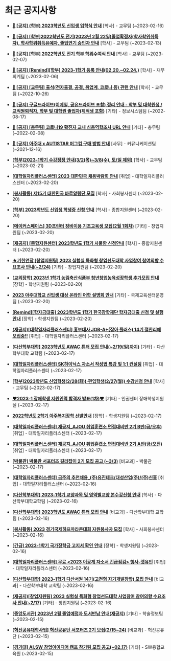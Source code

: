 # 최근 공지사항

* **[📌 [공지] (학부) 2023학년도 신입생 입학식 안내](http://ajou.ac.kr/kr/ajou/notice.do?mode=view&amp;articleNo=210823&amp;article.offset=0&amp;articleLimit=30)**
 [학사] - 교무팀 (~2023-02-16)

* **[📌 [공지] [학부]2022학년도 전기(2023년 2월 22일)졸업확정자(학사학위취득자), 학사학위취득유예자, 졸업연기 승인자 안내](http://ajou.ac.kr/kr/ajou/notice.do?mode=view&amp;articleNo=210614&amp;article.offset=0&amp;articleLimit=30)**
 [학사] - 교무팀 (~2023-02-13)

* **[📌 [공지] [학부] 2022학년도 전기 학부 학위수여식 안내](http://ajou.ac.kr/kr/ajou/notice.do?mode=view&amp;articleNo=210409&amp;article.offset=0&amp;articleLimit=30)**
 [학사] - 교무팀 (~2023-02-07)

* **[📌 [공지] [Remind][학부] 2023-1학기 등록 안내(02.20.~02.24.)](http://ajou.ac.kr/kr/ajou/notice.do?mode=view&amp;articleNo=210364&amp;article.offset=0&amp;articleLimit=30)**
 [학사] - 재무회계팀 (~2023-02-06)

* **[📌 [공지] [교무팀] 출석(전자출결, 공결, 취업계, 코로나 등) 관련 안내](http://ajou.ac.kr/kr/ajou/notice.do?mode=view&amp;articleNo=205552&amp;article.offset=0&amp;articleLimit=30)**
 [학사] - 교무팀 (~2022-10-26)

* **[📌 [공지] 구글드라이브(이메일, 공유드라이브 포함) 정리 안내 - 학부 및 대학원생 / 교직원퇴직자, 학부 및 대학원 졸업자(제적생 포함)](http://ajou.ac.kr/kr/ajou/notice.do?mode=view&amp;articleNo=202858&amp;article.offset=0&amp;articleLimit=30)**
 [기타] - 정보시스템팀 (~2022-08-17)

* **[📌 [공지] [총무팀] 코로나19 확진자 교내 심층역학조사 URL 안내](http://ajou.ac.kr/kr/ajou/notice.do?mode=view&amp;articleNo=180493&amp;article.offset=0&amp;articleLimit=30)**
 [기타] - 총무팀 (~2022-02-08)

* **[📌 [공지] 아주대 x AUTISTAR 머그컵 구매 방법 안내](http://ajou.ac.kr/kr/ajou/notice.do?mode=view&amp;articleNo=147976&amp;article.offset=0&amp;articleLimit=30)**
 [사무] - 커뮤니케이션팀 (~2021-12-16)

* **[[학부]2023-1학기 수강정정 안내(3/2(목)~3/8(수), 토/일 제외)](http://ajou.ac.kr/kr/ajou/notice.do?mode=view&amp;articleNo=210965&amp;article.offset=0&amp;articleLimit=30)**
 [학사] - 교무팀 (~2023-02-21)

* **[[대학일자리플러스센터] 2023 대한민국 채용박람회 안내](http://ajou.ac.kr/kr/ajou/notice.do?mode=view&amp;articleNo=210953&amp;article.offset=0&amp;articleLimit=30)**
 [취업] - 대학일자리플러스센터 (~2023-02-20)

* **[[봉사활동] 제15기 대한민국 바로알림단 모집](http://ajou.ac.kr/kr/ajou/notice.do?mode=view&amp;articleNo=210934&amp;article.offset=0&amp;articleLimit=30)**
 [학사] - 사회봉사센터 (~2023-02-20)

* **[[학부] 2023학년도 신입생 학생증 신청 안내](http://ajou.ac.kr/kr/ajou/notice.do?mode=view&amp;articleNo=210926&amp;article.offset=0&amp;articleLimit=30)**
 [학사] - 종합지원센터 (~2023-02-20)

* **[[메이커스페이스] 3D프린터 장비이용 기초교육생 모집(2월 1회차)](http://ajou.ac.kr/kr/ajou/notice.do?mode=view&amp;articleNo=210925&amp;article.offset=0&amp;articleLimit=30)**
 [기타] - 창업지원팀 (~2023-02-20)

* **[[재공지] [종합지원센터] 2023학년도 1학기 사물함 신청안내](http://ajou.ac.kr/kr/ajou/notice.do?mode=view&amp;articleNo=210921&amp;article.offset=0&amp;articleLimit=30)**
 [학사] - 종합지원센터 (~2023-02-20)

* **[★기한연장 [창업지원팀] 2023 실험실 특화형 창업선도대학 사업참여 참여의향 수요조사 안내(~2/24)](http://ajou.ac.kr/kr/ajou/notice.do?mode=view&amp;articleNo=210919&amp;article.offset=0&amp;articleLimit=30)**
 [기타] - 창업지원팀 (~2023-02-20)

* **[[교외장학] 2023년 1학기 농림축산식품부 청년창업농육성장학생 추가모집 안내](http://ajou.ac.kr/kr/ajou/notice.do?mode=view&amp;articleNo=210903&amp;article.offset=0&amp;articleLimit=30)**
 [장학] - 학생지원팀 (~2023-02-20)

* **[2023 아주대학교 신입생 대상 온라인 어학 설명회 안내](http://ajou.ac.kr/kr/ajou/notice.do?mode=view&amp;articleNo=210895&amp;article.offset=0&amp;articleLimit=30)**
 [기타] - 국제교육센터운영팀 (~2023-02-20)

* **[[Remind][학자금대출] 2023학년도 1학기 한국장학재단 학자금대출 신청 및 실행 안내](http://ajou.ac.kr/kr/ajou/notice.do?mode=view&amp;articleNo=210892&amp;article.offset=0&amp;articleLimit=30)**
 [장학] - 학생지원팀 (~2023-02-20)

* **[(재공지)[대학일자리플러스센터] 홍보대사 JOB-A+(잡아 플러스) 14기 절찬리에 모집중!!](http://ajou.ac.kr/kr/ajou/notice.do?mode=view&amp;articleNo=210883&amp;article.offset=0&amp;articleLimit=30)**
 [취업] - 대학일자리플러스센터 (~2023-02-17)

* **[[다산학부대학] 2023학년도 AWAC 튜터 모집 안내(~2/19(일)까지)](http://ajou.ac.kr/kr/ajou/notice.do?mode=view&amp;articleNo=210882&amp;article.offset=0&amp;articleLimit=30)**
 [기타] - 다산학부대학 교학팀 (~2023-02-17)

* **[[대학일자리플러스센터] SK하이닉스 자소서 작성법 특강 및 1:1 컨설팅](http://ajou.ac.kr/kr/ajou/notice.do?mode=view&amp;articleNo=210880&amp;article.offset=0&amp;articleLimit=30)**
 [취업] - 대학일자리플러스센터 (~2023-02-17)

* **[[학부]2023학년도 신입학생(2/28(화))·편입학생(2/27(월)) 수강신청 안내](http://ajou.ac.kr/kr/ajou/notice.do?mode=view&amp;articleNo=210867&amp;article.offset=0&amp;articleLimit=30)**
 [학사] - 교무팀 (~2023-02-17)

* **[♥2023-1 장애학생 지원인력 합격자 발표(1차)♥](http://ajou.ac.kr/kr/ajou/notice.do?mode=view&amp;articleNo=210858&amp;article.offset=0&amp;articleLimit=30)**
 [기타] - 인권센터 장애학생지원실 (~2023-02-17)

* **[2022학년도 2학기 아주복지장학 선발안내](http://ajou.ac.kr/kr/ajou/notice.do?mode=view&amp;articleNo=210857&amp;article.offset=0&amp;articleLimit=30)**
 [장학] - 학생지원팀 (~2023-02-17)

* **[[대학일자리플러스센터] 재공지_AJOU 취업훈련소 면접대비반 2기 B반(금/오후)](http://ajou.ac.kr/kr/ajou/notice.do?mode=view&amp;articleNo=210856&amp;article.offset=0&amp;articleLimit=30)**
 [취업] - 대학일자리플러스센터 (~2023-02-17)

* **[[대학일자리플러스센터] 재공지_AJOU 취업훈련소 면접대비반 2기 A반(금/오전)](http://ajou.ac.kr/kr/ajou/notice.do?mode=view&amp;articleNo=210855&amp;article.offset=0&amp;articleLimit=30)**
 [취업] - 대학일자리플러스센터 (~2023-02-17)

* **[[박물관] 박물관 서포터즈 길라잡이 2기 모집 공고 (~3/3)](http://ajou.ac.kr/kr/ajou/notice.do?mode=view&amp;articleNo=210846&amp;article.offset=0&amp;articleLimit=30)**
 [비교과] - 박물관 (~2023-02-17)

* **[[대학일자리플러스센터] 금주의 추천채용_(주)유진테크/대성산업(주)/(주)신흥](http://ajou.ac.kr/kr/ajou/notice.do?mode=view&amp;articleNo=210837&amp;article.offset=0&amp;articleLimit=30)**
 [취업] - 대학일자리플러스센터 (~2023-02-16)

* **[[다산학부대학] 2023-1학기 교양과목 및 영역별교양 본수강신청 안내](http://ajou.ac.kr/kr/ajou/notice.do?mode=view&amp;articleNo=210835&amp;article.offset=0&amp;articleLimit=30)**
 [학사] - 다산학부대학교학팀 (~2023-02-16)

* **[[다산학부대학] 2023학년도 AWAC 튜터 모집 안내](http://ajou.ac.kr/kr/ajou/notice.do?mode=view&amp;articleNo=210829&amp;article.offset=0&amp;articleLimit=30)**
 [비교과] - 다산학부대학 교학팀 (~2023-02-16)

* **[[봉사활동] 2023 경기국제하프마라콘대회 자원봉사자 모집](http://ajou.ac.kr/kr/ajou/notice.do?mode=view&amp;articleNo=210826&amp;article.offset=0&amp;articleLimit=30)**
 [학사] - 사회봉사센터 (~2023-02-16)

* **[[긴급] 2023-1학기 국가장학금 고지서 확인 안내](http://ajou.ac.kr/kr/ajou/notice.do?mode=view&amp;articleNo=210813&amp;article.offset=0&amp;articleLimit=30)**
 [장학] - 학생지원팀 (~2023-02-16)

* **[[대학일자리플러스센터] 무료 &lt;2023 이공계 자소서 긴급점검&gt; 행사-렛유인](http://ajou.ac.kr/kr/ajou/notice.do?mode=view&amp;articleNo=210812&amp;article.offset=0&amp;articleLimit=30)**
 [취업] - 대학일자리플러스센터 (~2023-02-16)

* **[[다산학부대학] 2023-1학기 다산서원 14기(고전형 자기개발장학) 모집 안내](http://ajou.ac.kr/kr/ajou/notice.do?mode=view&amp;articleNo=210810&amp;article.offset=0&amp;articleLimit=30)**
 [비교과] - 다산학부대학 교학팀 (~2023-02-16)

* **[(재공지)[창업지원팀] 2023 실험실 특화형 창업선도대학 사업참여 참여의향 수요조사 안내(~2/17)](http://ajou.ac.kr/kr/ajou/notice.do?mode=view&amp;articleNo=210804&amp;article.offset=0&amp;articleLimit=30)**
 [기타] - 창업지원팀 (~2023-02-16)

* **[[중앙도서관] 2023년 2월 졸업예정자 도서반납 안내(재공지)](http://ajou.ac.kr/kr/ajou/notice.do?mode=view&amp;articleNo=210796&amp;article.offset=0&amp;articleLimit=30)**
 [기타] - 학술정보팀 (~2023-02-15)

* **[[혁신공유대학사업] 혁신공유단 서포터즈 2기 모집(2/15~24)](http://ajou.ac.kr/kr/ajou/notice.do?mode=view&amp;articleNo=210789&amp;article.offset=0&amp;articleLimit=30)**
 [비교과] - 혁신공유단 (~2023-02-15)

* **[[경기대] AI.SW 창업아이디어 캠프 참가팀 모집 공고(~02.17)](http://ajou.ac.kr/kr/ajou/notice.do?mode=view&amp;articleNo=210784&amp;article.offset=0&amp;articleLimit=30)**
 [기타] - SW융합교육원 (~2023-02-15)
